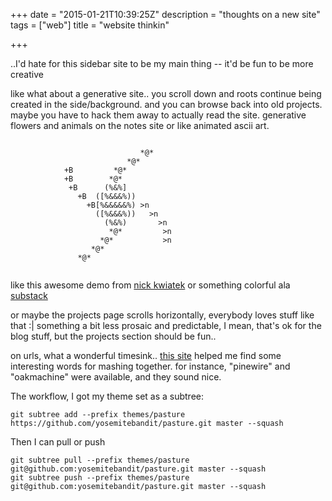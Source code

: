 +++
date = "2015-01-21T10:39:25Z"
description = "thoughts on a new site"
tags = ["web"]
title = "website thinkin"

+++

..I'd hate for this sidebar site to be my main thing --
it'd be fun to be more creative

like what about a generative site..
you scroll down and roots continue being created in the side/background.
and you can browse back into old projects.
maybe you have to hack them away to actually read the site.
generative flowers and animals on the notes site
or like animated ascii art.

```

                             *@*
                          *@*
            +B         *@*
            +B        *@*
             +B      (%&%]
               +B  ([%&&&%))
                 +B[%&&&&&%) >n
                   ([%&&&%))   >n
                     (%&%)       >n
                      *@*         >n
                    *@*           >n
                  *@*
               *@*


```

like this awesome demo from [nick kwiatek](http://nkwiatek.com/experiments/ascii#)
or something colorful ala [substack](substack.net)

or maybe the projects page scrolls horizontally,
everybody loves stuff like that :|
something a bit less prosaic and predictable,
I mean, that's ok for the blog stuff,
but the projects section should be fun..

on urls, what a wonderful timesink..
[this site](http://www.manythings.org/vocabulary/lists/l/words.php?f=noll06)
helped me find some interesting words for mashing together.
for instance, "pinewire" and "oakmachine" were available, and they sound nice.

The workflow, I got my theme set as a subtree:

```shell
git subtree add --prefix themes/pasture https://github.com/yosemitebandit/pasture.git master --squash
```

Then I can pull or push

```shell
git subtree pull --prefix themes/pasture git@github.com:yosemitebandit/pasture.git master --squash
git subtree push --prefix themes/pasture git@github.com:yosemitebandit/pasture.git master --squash
```
